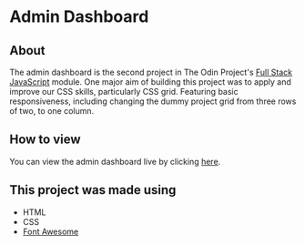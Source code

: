 # Admin Dashboard
## About
The admin dashboard is the second project in The Odin Project's [Full Stack JavaScript](https://www.theodinproject.com/paths/full-stack-javascript) module. One major aim of building this project was to apply and improve our CSS skills, particularly CSS grid. Featuring basic responsiveness, including changing the dummy project grid from three rows of two, to one column.
## How to view
You can view the admin dashboard live by clicking [here](https://brajpatel.github.io/admin-dashboard/).
## This project was made using
- HTML
- CSS
- [Font Awesome](https://fontawesome.com/)
